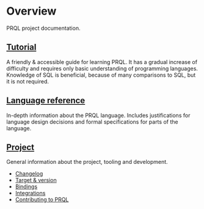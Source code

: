 # Overview

PRQL project documentation.

## [Tutorial](./tutorial/relations.md)

A friendly & accessible guide for learning PRQL. It has a gradual increase of
difficulty and requires only basic understanding of programming languages.
Knowledge of SQL is beneficial, because of many comparisons to SQL, but it is
not required.

<!-- TODO: add a time estimate, "learn PRQL in 15 minutes" -->

## [Language reference](./reference/syntax/)

In-depth information about the PRQL language. Includes justifications for
language design decisions and formal specifications for parts of the language.

## [Project](./project/changelog.md)

General information about the project, tooling and development.

- [Changelog](./project/changelog.md)
- [Target & version](./project/target.md)
- [Bindings](./project/bindings/)
- [Integrations](./project/integrations/)
- [Contributing to PRQL](./project/contributing/)
